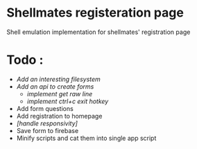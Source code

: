 # Shellmates registeration page
Shell emulation implementation for shellmates' registration page

Todo :
======
* _Add an interesting filesystem_
* _Add an api to create forms_
	* _implement get raw line_
	* _implement ctrl+c exit hotkey_
* Add form questions
* Add registration to homepage
* _[handle responsivity]_
* Save form to firebase
* Minify scripts and cat them into single app script
